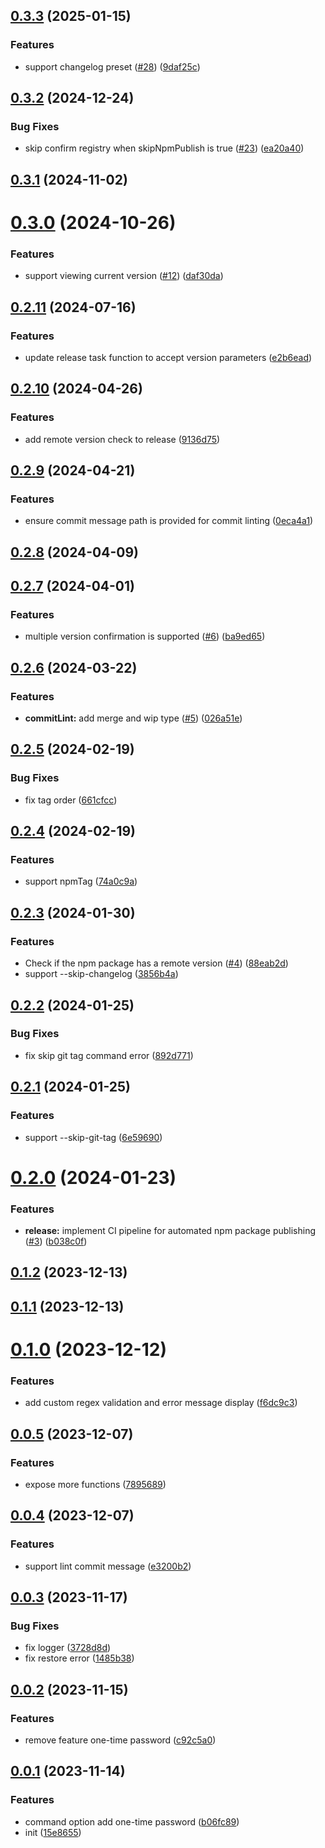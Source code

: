 ## [0.3.3](https://github.com/varletjs/release/compare/v0.3.2...v0.3.3) (2025-01-15)

### Features

- support changelog preset ([#28](https://github.com/varletjs/release/issues/28)) ([9daf25c](https://github.com/varletjs/release/commit/9daf25cf58bfb55034118344f8c900d3f1e58820))

## [0.3.2](https://github.com/varletjs/release/compare/v0.3.1...v0.3.2) (2024-12-24)

### Bug Fixes

- skip confirm registry when skipNpmPublish is true ([#23](https://github.com/varletjs/release/issues/23)) ([ea20a40](https://github.com/varletjs/release/commit/ea20a40c191ba62c96b7e9c1522c3adb0ad42ccf))

## [0.3.1](https://github.com/varletjs/release/compare/v0.3.0...v0.3.1) (2024-11-02)

# [0.3.0](https://github.com/varletjs/release/compare/v0.2.11...v0.3.0) (2024-10-26)

### Features

- support viewing current version ([#12](https://github.com/varletjs/release/issues/12)) ([daf30da](https://github.com/varletjs/release/commit/daf30da9c3004074861915f19d4f28594551a672))

## [0.2.11](https://github.com/varletjs/release/compare/v0.2.10...v0.2.11) (2024-07-16)

### Features

- update release task function to accept version parameters ([e2b6ead](https://github.com/varletjs/release/commit/e2b6eadc3b2c9de5aa4341ee48ff21264c2c3a26))

## [0.2.10](https://github.com/varletjs/release/compare/v0.2.9...v0.2.10) (2024-04-26)

### Features

- add remote version check to release ([9136d75](https://github.com/varletjs/release/commit/9136d7529d970e1238ec9516879b841f9ba4329d))

## [0.2.9](https://github.com/varletjs/release/compare/v0.2.8...v0.2.9) (2024-04-21)

### Features

- ensure commit message path is provided for commit linting ([0eca4a1](https://github.com/varletjs/release/commit/0eca4a1cf0a600c96c805976988e9269233860a9))

## [0.2.8](https://github.com/varletjs/release/compare/v0.2.7...v0.2.8) (2024-04-09)

## [0.2.7](https://github.com/varletjs/release/compare/v0.2.6...v0.2.7) (2024-04-01)

### Features

- multiple version confirmation is supported ([#6](https://github.com/varletjs/release/issues/6)) ([ba9ed65](https://github.com/varletjs/release/commit/ba9ed653cae7320dfe2f6c8d9de2f24ca93ef133))

## [0.2.6](https://github.com/varletjs/release/compare/v0.2.5...v0.2.6) (2024-03-22)

### Features

- **commitLint:** add merge and wip type ([#5](https://github.com/varletjs/release/issues/5)) ([026a51e](https://github.com/varletjs/release/commit/026a51e62fafe5391d3c9b1320ae33f76ea0d961))

## [0.2.5](https://github.com/varletjs/release/compare/v0.2.4...v0.2.5) (2024-02-19)

### Bug Fixes

- fix tag order ([661cfcc](https://github.com/varletjs/release/commit/661cfccab9aa771d1b196219b525b78ead110478))

## [0.2.4](https://github.com/varletjs/release/compare/v0.2.3...v0.2.4) (2024-02-19)

### Features

- support npmTag ([74a0c9a](https://github.com/varletjs/release/commit/74a0c9a235e97b8c1ed167faea54184fe7dfda48))

## [0.2.3](https://github.com/varletjs/release/compare/v0.2.2...v0.2.3) (2024-01-30)

### Features

- Check if the npm package has a remote version ([#4](https://github.com/varletjs/release/issues/4)) ([88eab2d](https://github.com/varletjs/release/commit/88eab2d450681e05281a383224a75587520e3a77))
- support --skip-changelog ([3856b4a](https://github.com/varletjs/release/commit/3856b4a41f5152d9ad3eb0c49673416c1228bbbb))

## [0.2.2](https://github.com/varletjs/release/compare/v0.2.1...v0.2.2) (2024-01-25)

### Bug Fixes

- fix skip git tag command error ([892d771](https://github.com/varletjs/release/commit/892d7712e57383eca8e291c02eed48afae564b9f))

## [0.2.1](https://github.com/varletjs/release/compare/v0.2.0...v0.2.1) (2024-01-25)

### Features

- support --skip-git-tag ([6e59690](https://github.com/varletjs/release/commit/6e596905437c4d08a31577690d08a5dbdc0d0007))

# [0.2.0](https://github.com/varletjs/release/compare/v0.1.2...v0.2.0) (2024-01-23)

### Features

- **release:** implement CI pipeline for automated npm package publishing ([#3](https://github.com/varletjs/release/issues/3)) ([b038c0f](https://github.com/varletjs/release/commit/b038c0fd966b8764beacc8c45d2b96dbbceae62b))

## [0.1.2](https://github.com/varletjs/release/compare/v0.1.1...v0.1.2) (2023-12-13)

## [0.1.1](https://github.com/varletjs/release/compare/v0.1.0...v0.1.1) (2023-12-13)

# [0.1.0](https://github.com/varletjs/release/compare/v0.0.5...v0.1.0) (2023-12-12)

### Features

- add custom regex validation and error message display ([f6dc9c3](https://github.com/varletjs/release/commit/f6dc9c3ebb05af25d3aa01ce2a51c776daeac7c9))

## [0.0.5](https://github.com/varletjs/release/compare/v0.0.4...v0.0.5) (2023-12-07)

### Features

- expose more functions ([7895689](https://github.com/varletjs/release/commit/7895689306a73d5ef3b59e4759e2a603b47a40a7))

## [0.0.4](https://github.com/varletjs/release/compare/v0.0.3...v0.0.4) (2023-12-07)

### Features

- support lint commit message ([e3200b2](https://github.com/varletjs/release/commit/e3200b2795a93213eab75af68674b1a6ea5327cf))

## [0.0.3](https://github.com/varletjs/release/compare/v0.0.2...v0.0.3) (2023-11-17)

### Bug Fixes

- fix logger ([3728d8d](https://github.com/varletjs/release/commit/3728d8d36809c4eb6ef49017c146f5763ec69237))
- fix restore error ([1485b38](https://github.com/varletjs/release/commit/1485b3830056e8e27fb3cedc0100e0db08727056))

## [0.0.2](https://github.com/varletjs/release/compare/v0.0.1...v0.0.2) (2023-11-15)

### Features

- remove feature one-time password ([c92c5a0](https://github.com/varletjs/release/commit/c92c5a07cfab6e7a3c4fde7963b4a7a536b23acc))

## [0.0.1](https://github.com/varletjs/release/compare/15e865524628c2dd7db31de8c3052a6f1e3d2276...v0.0.1) (2023-11-14)

### Features

- command option add one-time password ([b06fc89](https://github.com/varletjs/release/commit/b06fc893e9c05985fd65bc814e2c33851144c497))
- init ([15e8655](https://github.com/varletjs/release/commit/15e865524628c2dd7db31de8c3052a6f1e3d2276))
